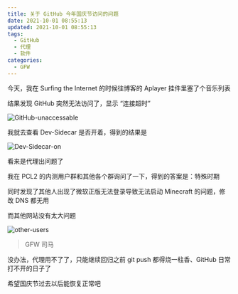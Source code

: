 ```yaml
---
title: 关于 GitHub 今年国庆节访问的问题
date: 2021-10-01 08:55:13
updated: 2021-10-01 08:55:13
tags:
  - GitHub
  - 代理
  - 软件
categories:
  - GFW
---
```

今天，我在 Surfing the Internet 的时候往博客的 Aplayer 挂件里塞了个音乐列表

结果发现 GitHub 突然无法访问了，显示 “连接超时”

![GitHub-unaccessable](https://jsd.lihaoyu.cn/gh/Big-Cake-jpg/Image_For_My_Blog/about-github-access/connection-timeout.png)

我就去查看 Dev-Sidecar 是否开着，得到的结果是

![Dev-Sidecar-on](https://jsd.lihaoyu.cn/gh/Big-Cake-jpg/Image_For_My_Blog/about-github-access/dev-sidecar-on.png)

看来是代理出问题了

我在 PCL2 的内测用户群和其他各个群询问了一下，得到的答案是：特殊时期

同时发现了其他人出现了微软正版无法登录导致无法启动 Minecraft 的问题，修改 DNS 都无用

而其他网站没有太大问题

![other-users](https://jsd.lihaoyu.cn/gh/Big-Cake-jpg/Image_For_My_Blog/about-github-access/other-people.png)

>GFW 司马

没办法，代理用不了了，只能继续回归之前 git push 都得烧一柱香、GitHub 日常打不开的日子了

希望国庆节过去以后能恢复正常吧